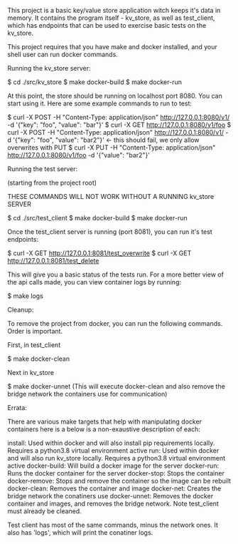 
This project is a basic key/value store application witch keeps it's data in memory. It contains the program itself - kv_store, as well as test_client, which has endpoints that can be used to exercise basic tests on the kv_store.

This project requires that you have make and docker installed, and your shell user can run docker commands.


Running the kv_store server:

$ cd ./src/kv_store
$ make docker-build
$ make docker-run

At this point, the store should be running on localhost port 8080. You can start using it. Here are some example commands
to run to test:

$ curl -X POST -H "Content-Type: application/json" http://127.0.0.1:8080/v1/ -d '{"key": "foo", "value": "bar"}'
$ curl -X GET http://127.0.0.1:8080/v1/foo
$ curl -X POST -H "Content-Type: application/json" http://127.0.0.1:8080/v1/ -d '{"key": "foo", "value": "bar2"}'  <- this should fail, we only  allow overwrites with PUT
$ curl -X PUT -H "Content-Type: application/json" http://127.0.0.1:8080/v1/foo -d '{"value": "bar2"}'


Running the test server:

(starting from the project root)

THESE COMMANDS WILL NOT WORK WITHOUT A RUNNING kv_store SERVER

$ cd ./src/test_client
$ make docker-build
$ make docker-run

Once the test_client server is running (port 8081), you can run it's test endpoints:

$ curl -X GET http://127.0.0.1:8081/test_overwrite
$ curl -X GET http://127.0.0.1:8081/test_delete

This will give you a basic status of the tests run. For a more better view of the api calls made, you can view container logs by running:

$ make logs


Cleanup:

To remove the project from docker, you can run the following commands. Order is important.

First, in test_client

$ make docker-clean

Next in kv_store

$ make docker-unnet   (This will execute docker-clean and also remove the bridge network the containers use for communication)


Errata:

There are various make targets that help with manipulating docker containers here is a below is a non-exaustive description of each:

install: Used within docker and will also install pip requirements locally. Requires a python3.8 virtual environment active
run: Used within docker and will also run kv_store locally. Requires a python3.8 virtual environment active
docker-build: Will build a docker image for the server
docker-run: Runs the docker container for the server
docker-stop: Stops the container
docker-remove: Stops and remove the container so the image can be rebuilt
docker-clean: Removes the container and image
docker-net: Creates the bridge network the conatiners use
docker-unnet: Removes the docker container and images, and removes the bridge network. Note test_client must already be cleaned.

Test client has most of the same commands, minus the network ones. It also has 'logs', which will print the conatiner logs.
